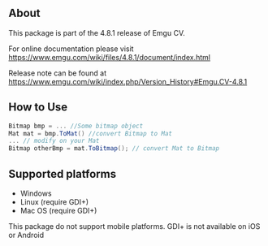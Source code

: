 ## About

This package is part of the 4.8.1 release of Emgu CV. 

For online documentation please visit
<https://www.emgu.com/wiki/files/4.8.1/document/index.html>

Release note can be found at
<https://www.emgu.com/wiki/index.php/Version_History#Emgu.CV-4.8.1>

## How to Use

```csharp
Bitmap bmp = ... //Some bitmap object
Mat mat = bmp.ToMat() //convert Bitmap to Mat
... // modify on your Mat
Bitmap otherBmp = mat.ToBitmap(); // convert Mat to Bitmap
```

## Supported platforms

* Windows
* Linux (require GDI+)
* Mac OS (require GDI+)

This package do not support mobile platforms. GDI+ is not available on iOS or Android
